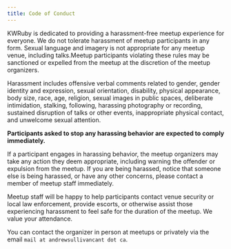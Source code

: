 ```yaml
---
title: Code of Conduct
---
```


KWRuby is dedicated to providing a harassment-free meetup experience for everyone. We do not tolerate harassment of meetup participants in any form. Sexual language and imagery is not appropriate for any meetup venue, including talks.Meetup participants violating these rules may be sanctioned or expelled from the meetup at the discretion of the meetup organizers.

Harassment includes offensive verbal comments related to gender, gender identity and expression, sexual orientation, disability, physical appearance, body size, race, age, religion, sexual images in public spaces, deliberate intimidation, stalking, following, harassing photography or recording, sustained disruption of talks or other events, inappropriate physical contact, and unwelcome sexual attention.

**Participants asked to stop any harassing behavior are expected to comply immediately.**

If a participant engages in harassing behavior, the meetup organizers may take any action they deem appropriate, including warning the offender or expulsion from the meetup. If you are being harassed, notice that someone else is being harassed, or have any other concerns, please contact a member of meetup staff immediately.

Meetup staff will be happy to help participants contact venue security or local law enforcement, provide escorts, or otherwise assist those experiencing harassment to feel safe for the duration of the meetup. We value your attendance.

You can contact the organizer in person at meetups or privately via the email `mail at andrewsullivancant dot ca`.